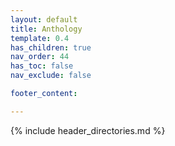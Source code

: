 ```yaml
---
layout: default
title: Anthology
template: 0.4
has_children: true
nav_order: 44
has_toc: false
nav_exclude: false

footer_content: 

---
```


{% include header_directories.md %}

